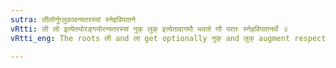 ```yaml
---
sutra: लीलोर्नुग्लुकावन्यतरस्यां स्नेहविपातने
vRtti: ली लो इत्येतयोरङ्गयोरन्यतरस्यां नुक् लुक् इत्येतावागमौ भवतो णौ परतः स्नेहविपातनर्थे ॥
vRtti_eng: The roots ली and ला get optionally नुक् and लुक् augment respectively, before the affix णि, when the causative means 'the melting of a fatty substance'.

---
```

